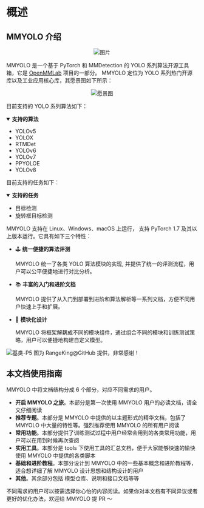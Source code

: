 # 概述

## MMYOLO 介绍

<div align=center>
<img src="https://user-images.githubusercontent.com/45811724/190993591-bd3f1f11-1c30-4b93-b5f4-05c9ff64ff7f.gif" alt="图片"/>
</div>

MMYOLO 是一个基于 PyTorch 和 MMDetection 的 YOLO 系列算法开源工具箱，它是 [OpenMMLab](https://openmmlab.com/) 项目的一部分。 MMYOLO 定位为 YOLO 系列热门开源库以及工业应用核心库，其愿景图如下所示：

<div align=center>
<img src="https://user-images.githubusercontent.com/17425982/220060451-d50414e5-a239-45b7-a4db-ed8699820300.png" alt="愿景图"/>
</div>

目前支持的 YOLO 系列算法如下：

<details open>
<summary><b>支持的算法</b></summary>

- YOLOv5
- YOLOX
- RTMDet
- YOLOv6
- YOLOv7
- PPYOLOE
- YOLOv8

</details>

目前支持的任务如下：

<details open>
<summary><b>支持的任务</b></summary>

- 目标检测
- 旋转框目标检测

</details>

MMYOLO 支持在 Linux、Windows、macOS 上运行， 支持 PyTorch 1.7 及其以上版本运行。它具有如下三个特性：

- 🕹️ **统一便捷的算法评测**

  MMYOLO 统一了各类 YOLO 算法模块的实现, 并提供了统一的评测流程，用户可以公平便捷地进行对比分析。

- 📚 **丰富的入门和进阶文档**

  MMYOLO 提供了从入门到部署到进阶和算法解析等一系列文档，方便不同用户快速上手和扩展。

- 🧩 **模块化设计**

  MMYOLO 将框架解耦成不同的模块组件，通过组合不同的模块和训练测试策略，用户可以便捷地构建自定义模型。

<img src="https://user-images.githubusercontent.com/27466624/199999337-0544a4cb-3cbd-4f3e-be26-bcd9e74db7ff.jpg" alt="基类-P5"/>
  图为 RangeKing@GitHub 提供，非常感谢！

## 本文档使用指南

MMYOLO 中将文档结构分成 6 个部分，对应不同需求的用户。

- **开启 MMYOLO 之旅**。本部分是第一次使用 MMYOLO 用户的必读文档，请全文仔细阅读
- **推荐专题**。本部分是 MMYOLO 中提供的以主题形式的精华文档，包括了 MMYOLO 中大量的特性等。强烈推荐使用 MMYOLO 的所有用户阅读
- **常用功能**。本部分提供了训练测试过程中用户经常会用到的各类常用功能，用户可以在用到时候再次查阅
- **实用工具**。本部分是 tools 下使用工具的汇总文档，便于大家能够快速的愉快使用 MMYOLO 中提供的各类脚本
- **基础和进阶教程**。本部分设计到 MMYOLO 中的一些基本概念和进阶教程等，适合想详细了解 MMYOLO 设计思想和结构设计的用户
- **其他**。其余部分包括 模型仓库、说明和接口文档等等

不同需求的用户可以按需选择你心怡的内容阅读。如果你对本文档有不同异议或者更好的优化办法，欢迎给 MMYOLO 提 PR ～
